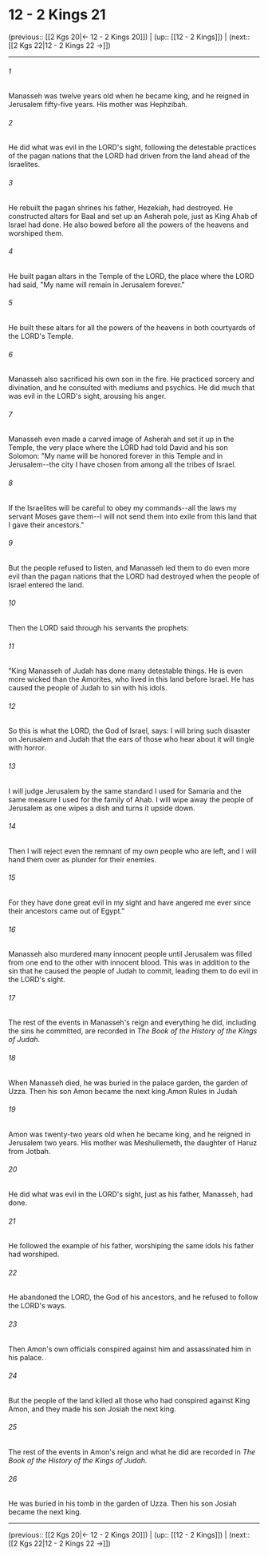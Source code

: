 # 12 - 2 Kings 21

(previous:: [[2 Kgs 20|← 12 - 2 Kings 20]]) | (up:: [[12 - 2 Kings]]) | (next:: [[2 Kgs 22|12 - 2 Kings 22 →]])

***


###### 1 
Manasseh was twelve years old when he became king, and he reigned in Jerusalem fifty-five years. His mother was Hephzibah. 

###### 2 
He did what was evil in the LORD's sight, following the detestable practices of the pagan nations that the LORD had driven from the land ahead of the Israelites. 

###### 3 
He rebuilt the pagan shrines his father, Hezekiah, had destroyed. He constructed altars for Baal and set up an Asherah pole, just as King Ahab of Israel had done. He also bowed before all the powers of the heavens and worshiped them. 

###### 4 
He built pagan altars in the Temple of the LORD, the place where the LORD had said, "My name will remain in Jerusalem forever." 

###### 5 
He built these altars for all the powers of the heavens in both courtyards of the LORD's Temple. 

###### 6 
Manasseh also sacrificed his own son in the fire. He practiced sorcery and divination, and he consulted with mediums and psychics. He did much that was evil in the LORD's sight, arousing his anger. 

###### 7 
Manasseh even made a carved image of Asherah and set it up in the Temple, the very place where the LORD had told David and his son Solomon: "My name will be honored forever in this Temple and in Jerusalem--the city I have chosen from among all the tribes of Israel. 

###### 8 
If the Israelites will be careful to obey my commands--all the laws my servant Moses gave them--I will not send them into exile from this land that I gave their ancestors." 

###### 9 
But the people refused to listen, and Manasseh led them to do even more evil than the pagan nations that the LORD had destroyed when the people of Israel entered the land. 

###### 10 
Then the LORD said through his servants the prophets: 

###### 11 
"King Manasseh of Judah has done many detestable things. He is even more wicked than the Amorites, who lived in this land before Israel. He has caused the people of Judah to sin with his idols. 

###### 12 
So this is what the LORD, the God of Israel, says: I will bring such disaster on Jerusalem and Judah that the ears of those who hear about it will tingle with horror. 

###### 13 
I will judge Jerusalem by the same standard I used for Samaria and the same measure I used for the family of Ahab. I will wipe away the people of Jerusalem as one wipes a dish and turns it upside down. 

###### 14 
Then I will reject even the remnant of my own people who are left, and I will hand them over as plunder for their enemies. 

###### 15 
For they have done great evil in my sight and have angered me ever since their ancestors came out of Egypt." 

###### 16 
Manasseh also murdered many innocent people until Jerusalem was filled from one end to the other with innocent blood. This was in addition to the sin that he caused the people of Judah to commit, leading them to do evil in the LORD's sight. 

###### 17 
The rest of the events in Manasseh's reign and everything he did, including the sins he committed, are recorded in _The Book of the History of the Kings of Judah._ 

###### 18 
When Manasseh died, he was buried in the palace garden, the garden of Uzza. Then his son Amon became the next king.Amon Rules in Judah 

###### 19 
Amon was twenty-two years old when he became king, and he reigned in Jerusalem two years. His mother was Meshullemeth, the daughter of Haruz from Jotbah. 

###### 20 
He did what was evil in the LORD's sight, just as his father, Manasseh, had done. 

###### 21 
He followed the example of his father, worshiping the same idols his father had worshiped. 

###### 22 
He abandoned the LORD, the God of his ancestors, and he refused to follow the LORD's ways. 

###### 23 
Then Amon's own officials conspired against him and assassinated him in his palace. 

###### 24 
But the people of the land killed all those who had conspired against King Amon, and they made his son Josiah the next king. 

###### 25 
The rest of the events in Amon's reign and what he did are recorded in _The Book of the History of the Kings of Judah._ 

###### 26 
He was buried in his tomb in the garden of Uzza. Then his son Josiah became the next king.

***

(previous:: [[2 Kgs 20|← 12 - 2 Kings 20]]) | (up:: [[12 - 2 Kings]]) | (next:: [[2 Kgs 22|12 - 2 Kings 22 →]])
